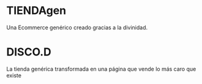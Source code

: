 # TIENDAgen
Una Ecommerce genérico creado gracias a la divinidad.


# DISCO.D
La tienda genérica transformada en una página que vende lo más caro que existe
